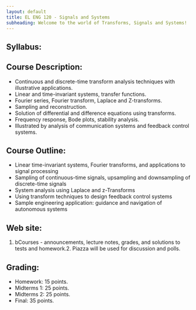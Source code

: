 ```yaml
---
layout: default
title: EL ENG 120 - Signals and Systems
subheading: Welcome to the world of Transforms, Signals and Systems!
---
```

## Syllabus:

## Course Description: 

* Continuous and discrete-time transform analysis techniques with illustrative applications. 
* Linear and time-invariant systems, transfer functions. 
* Fourier series, Fourier transform, Laplace and Z-transforms. 
* Sampling and reconstruction. 
* Solution of differential and difference equations using transforms. 
* Frequency response, Bode plots, stability analysis. 
* Illustrated by analysis of communication systems and feedback control systems.

## Course Outline: 

* Linear time-invariant systems, Fourier transforms, and applications to signal processing
* Sampling of continuous-time signals, upsampling and downsampling of discrete-time signals
* System analysis using Laplace and z-Transforms
* Using transform techniques to design feedback control systems
* Sample engineering application:  guidance and navigation of autonomous systems

## Web site:

1. bCourses - announcements, lecture notes, grades, and solutions to tests and homework.2. Piazza will be used for discussion and polls.

## Grading:
* Homework:  15 points.  
* Midterms 1:  25 points. 
* Midterms 2:  25 points.
* Final: 35 points.

